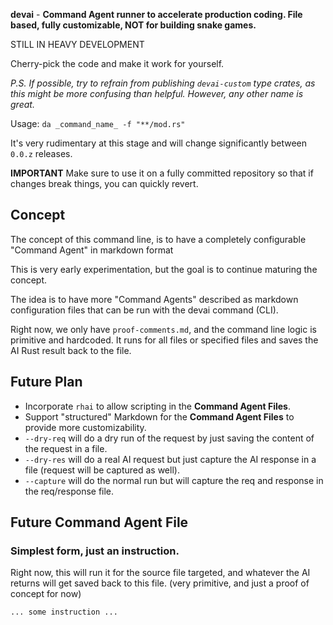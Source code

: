 **devai** - **Command Agent runner to accelerate production coding. File based, fully customizable, NOT for building snake games.**

STILL IN HEAVY DEVELOPMENT

Cherry-pick the code and make it work for yourself.

_P.S. If possible, try to refrain from publishing `devai-custom` type crates, as this might be more confusing than helpful. However, any other name is great._

Usage: `da _command_name_ -f "**/mod.rs"`

It's very rudimentary at this stage and will change significantly between `0.0.z` releases.

**IMPORTANT** Make sure to use it on a fully committed repository so that if changes break things, you can quickly revert.

## Concept

The concept of this command line, is to have a completely configurable "Command Agent" in markdown format

This is very early experimentation, but the goal is to continue maturing the concept.

The idea is to have more "Command Agents" described as markdown configuration files that can be run with the devai command (CLI).

Right now, we only have `proof-comments.md`, and the command line logic is primitive and hardcoded. It runs for all files or specified files and saves the AI Rust result back to the file.

## Future Plan

- Incorporate `rhai` to allow scripting in the **Command Agent Files**.
- Support "structured" Markdown for the **Command Agent Files** to provide more customizability.
- `--dry-req` will do a dry run of the request by just saving the content of the request in a file.
- `--dry-res` will do a real AI request but just capture the AI response in a file (request will be captured as well).
- `--capture` will do the normal run but will capture the req and response in the req/response file.

## Future Command Agent File

### Simplest form, just an instruction.

Right now, this will run it for the source file targeted, and whatever the AI returns will get saved back to this file. (very primitive, and just a proof of concept for now)

```md
... some instruction ...
```

